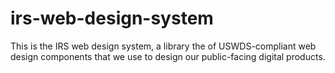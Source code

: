 # irs-web-design-system
This is the IRS web design system, a library the of USWDS-compliant web design components that we use to design our public-facing digital products.

